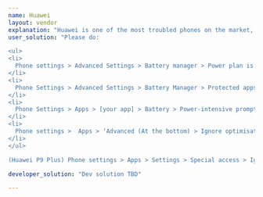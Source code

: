```yaml
---
name: Huawei
layout: vendor
explanation: "Huawei is one of the most troubled phones on the market, Chinese vendors tend to ignore Android best practices and implement very bizarre custom modifications which make background task nearly impossible to run."
user_solution: "Please do:

<ul>
<li>
  Phone settings > Advanced Settings > Battery manager > Power plan is set to Performance
</li>
<li>
  Phone Settings > Advanced Settings > Battery Manager > Protected apps – check for [your app] as Protected
</li>
<li>
  Phone Settings > Apps > [your app] > Battery > Power-intensive prompt [x] and Keep running after screen off [x]
</li>
<li>
  Phone settings >  Apps > ‘Advanced (At the bottom) > Ignore optimisations > Press ‘Allowed’ > All apps > Find [your app] on the list and set to ‘Allow’
</li>
</ul>

(Huawei P9 Plus) Phone settings > Apps > Settings > Special access > Ignore battery optimisation > select allow for [your app]."

developer_solution: "Dev solution TBD"

---
```

